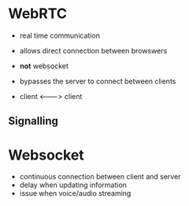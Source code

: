 # WebRTC

- real time communication
- allows direct connection between browswers

- **not** websocket
- bypasses the server to connect between clients
- client <---> client

## Signalling

# Websocket
- continuous connection between client and server
- delay when updating information
- issue when voice/audio streaming


